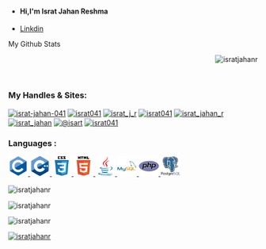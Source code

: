 -  <h4 align="left">Hi,I'm Israt Jahan Reshma</h4>
-  <p align="left"> <a href="https://www.linkedin.com/in/israt-jahan-041/" target="blank">Linkdin</a> </p>
My Github Stats
<p>&nbsp;<img align="right"  src="https://github-readme-stats.vercel.app/api?username=isratjahanr&show_icons=true&locale=en" alt="isratjahanr" /></p>





<p align="left"> <a href="https://twitter.com/" target="blank"><img src="https://img.shields.io/twitter/follow/?logo=twitter&style=for-the-badge" alt="" /></a> </p>

<h3 align="left">My Handles & Sites:</h3>
<p align="left">

   
<a href="https://linkedin.com/in/israt-jahan-041" target="blank"><img align="center" src="https://raw.githubusercontent.com/rahuldkjain/github-profile-readme-generator/master/src/images/icons/Social/linked-in-alt.svg" alt="israt-jahan-041" height="30" width="40" /></a>
<a href="https://stackoverflow.com/users/israt041" target="blank"><img align="center" src="https://raw.githubusercontent.com/rahuldkjain/github-profile-readme-generator/master/src/images/icons/Social/stack-overflow.svg" alt="israt041" height="30" width="40" /></a>
<a href="https://www.codechef.com/users/israt_j_r" target="blank"><img align="center" src="https://cdn.jsdelivr.net/npm/simple-icons@3.1.0/icons/codechef.svg" alt="israt_j_r" height="30" width="40" /></a>
<a href="https://www.hackerrank.com/israt041" target="blank"><img align="center" src="https://raw.githubusercontent.com/rahuldkjain/github-profile-readme-generator/master/src/images/icons/Social/hackerrank.svg" alt="israt041" height="30" width="40" /></a>
<a href="https://codeforces.com/profile/israt_jahan_r" target="blank"><img align="center" src="https://raw.githubusercontent.com/rahuldkjain/github-profile-readme-generator/master/src/images/icons/Social/codeforces.svg" alt="israt_jahan_r" height="30" width="40" /></a>
<a href="https://www.leetcode.com/israt_jahan" target="blank"><img align="center" src="https://raw.githubusercontent.com/rahuldkjain/github-profile-readme-generator/master/src/images/icons/Social/leet-code.svg" alt="israt_jahan" height="30" width="40" /></a>
<a href="https://www.hackerearth.com/@isart" target="blank"><img align="center" src="https://raw.githubusercontent.com/rahuldkjain/github-profile-readme-generator/master/src/images/icons/Social/hackerearth.svg" alt="@isart" height="30" width="40" /></a>
<a href="https://www.topcoder.com/members/israt041" target="blank"><img align="center" src="https://raw.githubusercontent.com/rahuldkjain/github-profile-readme-generator/master/src/images/icons/Social/topcoder.svg" alt="israt041" height="30" width="40" /></a>
</p>

<h3 align="left">Languages :</h3>
<p align="left"> <a href="https://www.cprogramming.com/" target="_blank" rel="noreferrer"> <img src="https://raw.githubusercontent.com/devicons/devicon/master/icons/c/c-original.svg" alt="c" width="40" height="40"/> </a> <a href="https://www.w3schools.com/cpp/" target="_blank" rel="noreferrer"> <img src="https://raw.githubusercontent.com/devicons/devicon/master/icons/cplusplus/cplusplus-original.svg" alt="cplusplus" width="40" height="40"/> </a> <a href="https://www.w3schools.com/css/" target="_blank" rel="noreferrer"> <img src="https://raw.githubusercontent.com/devicons/devicon/master/icons/css3/css3-original-wordmark.svg" alt="css3" width="40" height="40"/> </a> <a href="https://www.w3.org/html/" target="_blank" rel="noreferrer"> <img src="https://raw.githubusercontent.com/devicons/devicon/master/icons/html5/html5-original-wordmark.svg" alt="html5" width="40" height="40"/> </a> <a href="https://www.java.com" target="_blank" rel="noreferrer"> <img src="https://raw.githubusercontent.com/devicons/devicon/master/icons/java/java-original.svg" alt="java" width="40" height="40"/> </a> <a href="https://www.mysql.com/" target="_blank" rel="noreferrer"> <img src="https://raw.githubusercontent.com/devicons/devicon/master/icons/mysql/mysql-original-wordmark.svg" alt="mysql" width="40" height="40"/> </a> <a href="https://www.php.net" target="_blank" rel="noreferrer"> <img src="https://raw.githubusercontent.com/devicons/devicon/master/icons/php/php-original.svg" alt="php" width="40" height="40"/> </a> <a href="https://www.postgresql.org" target="_blank" rel="noreferrer"> <img src="https://raw.githubusercontent.com/devicons/devicon/master/icons/postgresql/postgresql-original-wordmark.svg" alt="postgresql" width="40" height="40"/> </a> </p>


<p><img align="center" src="https://github-readme-stats.vercel.app/api/top-langs?username=isratjahanr&show_icons=true&locale=en&layout=compact" alt="isratjahanr" /></p>


<p><img align="center" src="https://github-readme-streak-stats.herokuapp.com/?user=isratjahanr&" alt="isratjahanr" /></p>
<p align="left"> <img src="https://komarev.com/ghpvc/?username=isratjahanr&label=Profile%20views&color=0e75b6&style=flat" alt="isratjahanr" /> </p>
<p align="left"> <a href="https://github.com/ryo-ma/github-profile-trophy"><img src="https://github-profile-trophy.vercel.app/?username=isratjahanr" alt="isratjahanr" /></a> </p>
 
